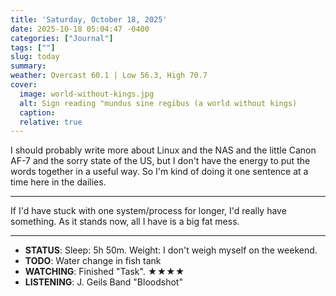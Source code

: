 ```yaml
---
title: 'Saturday, October 18, 2025'
date: 2025-10-18 05:04:47 -0400
categories: ["Journal"]
tags: [""]
slug: today
summary: 
weather: Overcast 60.1 | Low 56.3, High 70.7
cover: 
  image: world-without-kings.jpg
  alt: Sign reading "mundus sine regibus (a world without kings)
  caption: 
  relative: true
---
```



I should probably write more about Linux and the NAS and the little Canon AF-7 and the sorry state of the US, but I don't have the energy to put the words together in a useful way. So I'm kind of doing it one sentence at a time here in the dailies.

----

If I'd have stuck with one system/process for longer, I'd really have something. As it stands now, all I have is a big fat mess.

----

- **STATUS**: Sleep: 5h 50m. Weight: I don't weigh myself on the weekend.
- **TODO**: Water change in fish tank
- **WATCHING**: Finished "Task". ★★★★
- **LISTENING**: J. Geils Band "Bloodshot"

